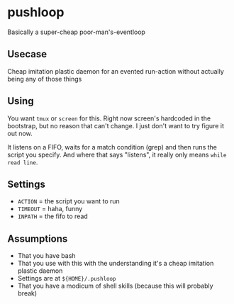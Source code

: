 pushloop
========

Basically a super-cheap poor-man's-eventloop

Usecase
-------

Cheap imitation plastic daemon for an evented run-action without actually
being any of those things

Using
-----

You want `tmux` or `screen` for this. Right now screen's hardcoded in
the bootstrap, but no reason that can't change. I just don't want to try
figure it out now.

It listens on a FIFO, waits for a match condition (grep) and then runs the
script you specify. And where that says "listens", it really only 
means `while read line`.

Settings
--------

  * `ACTION` = the script you want to run
  * `TIMEOUT` = haha, funny
  * `INPATH` = the fifo to read

Assumptions
-----------

  * That you have bash
  * That you use with this with the understanding it's a cheap imitation plastic daemon
  * Settings are at `${HOME}/.pushloop`
  * That you have a modicum of shell skills (because this will probably break)
